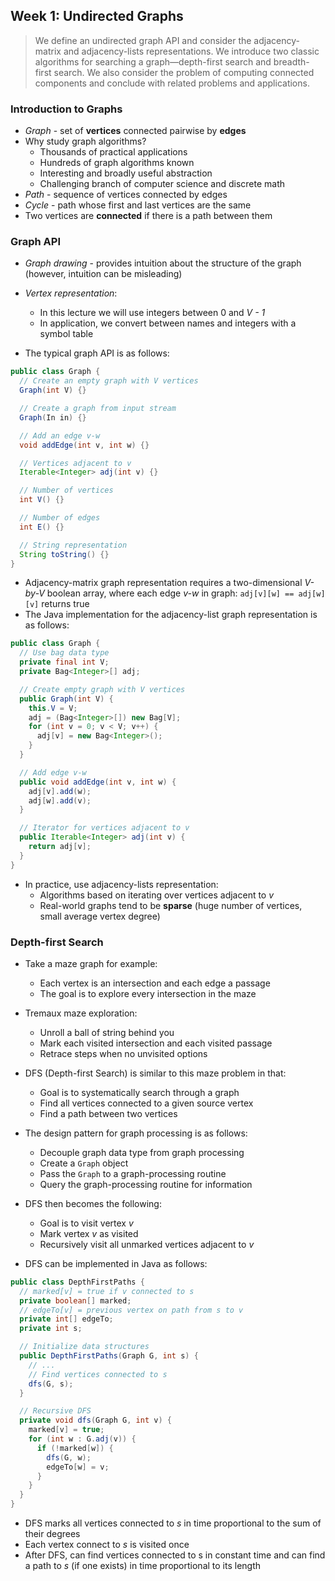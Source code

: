 ## Week 1: Undirected Graphs

> We define an undirected graph API and consider the adjacency-matrix and adjacency-lists representations. We introduce two classic algorithms for searching a graph—depth-first search and breadth-first search. We also consider the problem of computing connected components and conclude with related problems and applications.

### Introduction to Graphs
* *Graph* - set of **vertices** connected pairwise by **edges**
* Why study graph algorithms?
  * Thousands of practical applications
  * Hundreds of graph algorithms known
  * Interesting and broadly useful abstraction
  * Challenging branch of computer science and discrete math
* *Path* - sequence of vertices connected by edges
* *Cycle* - path whose first and last vertices are the same
* Two vertices are **connected** if there is a path between them

### Graph API
* *Graph drawing* - provides intuition about the structure of the graph (however, intuition can be misleading)
* *Vertex representation*:
  * In this lecture we will use integers between 0 and *V - 1*
  * In application, we convert between names and integers with a symbol table

* The typical graph API is as follows:
```java
public class Graph {
  // Create an empty graph with V vertices
  Graph(int V) {}

  // Create a graph from input stream
  Graph(In in) {}

  // Add an edge v-w
  void addEdge(int v, int w) {}

  // Vertices adjacent to v
  Iterable<Integer> adj(int v) {}

  // Number of vertices
  int V() {}

  // Number of edges
  int E() {}

  // String representation
  String toString() {}
}
```

* Adjacency-matrix graph representation requires a two-dimensional *V-by-V* boolean array, where each edge *v-w* in graph: `adj[v][w] == adj[w][v]` returns true
* The Java implementation for the adjacency-list graph representation is as follows:
```java
public class Graph {
  // Use bag data type
  private final int V;
  private Bag<Integer>[] adj;

  // Create empty graph with V vertices
  public Graph(int V) {
    this.V = V;
    adj = (Bag<Integer>[]) new Bag[V];
    for (int v = 0; v < V; v++) {
      adj[v] = new Bag<Integer>();
    }
  }

  // Add edge v-w
  public void addEdge(int v, int w) {
    adj[v].add(w);
    adj[w].add(v);
  }

  // Iterator for vertices adjacent to v
  public Iterable<Integer> adj(int v) {
    return adj[v];
  }
}
```

* In practice, use adjacency-lists representation:
  * Algorithms based on iterating over vertices adjacent to *v*
  * Real-world graphs tend to be **sparse** (huge number of vertices, small average vertex degree)

### Depth-first Search
* Take a maze graph for example:
  * Each vertex is an intersection and each edge a passage
  * The goal is to explore every intersection in the maze
* Tremaux maze exploration:
  * Unroll a ball of string behind you
  * Mark each visited intersection and each visited passage
  * Retrace steps when no unvisited options

* DFS (Depth-first Search) is similar to this maze problem in that:
  * Goal is to systematically search through a graph
  * Find all vertices connected to a given source vertex
  * Find a path between two vertices
* The design pattern for graph processing is as follows:
  * Decouple graph data type from graph processing
  * Create a `Graph` object
  * Pass the `Graph` to a graph-processing routine
  * Query the graph-processing routine for information
* DFS then becomes the following:
  * Goal is to visit vertex *v*
  * Mark vertex *v* as visited
  * Recursively visit all unmarked vertices adjacent to *v*

* DFS can be implemented in Java as follows:
```java
public class DepthFirstPaths {
  // marked[v] = true if v connected to s
  private boolean[] marked;
  // edgeTo[v] = previous vertex on path from s to v
  private int[] edgeTo;
  private int s;

  // Initialize data structures
  public DepthFirstPaths(Graph G, int s) {
    // ...
    // Find vertices connected to s
    dfs(G, s);
  }

  // Recursive DFS
  private void dfs(Graph G, int v) {
    marked[v] = true;
    for (int w : G.adj(v)) {
      if (!marked[w]) {
        dfs(G, w);
        edgeTo[w] = v;
      }
    }
  }
}
```

* DFS marks all vertices connected to *s* in time proportional to the sum of their degrees
* Each vertex connect to *s* is visited once
* After DFS, can find vertices connected to s in constant time and can find a path to *s* (if one exists) in time proportional to its length
